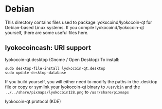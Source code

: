 
Debian
====================
This directory contains files used to package lyokocoind/lyokocoin-qt
for Debian-based Linux systems. If you compile lyokocoind/lyokocoin-qt yourself, there are some useful files here.

## lyokocoincash: URI support ##


lyokocoin-qt.desktop  (Gnome / Open Desktop)
To install:

	sudo desktop-file-install lyokocoin-qt.desktop
	sudo update-desktop-database

If you build yourself, you will either need to modify the paths in
the .desktop file or copy or symlink your lyokocoin-qt binary to `/usr/bin`
and the `../../share/pixmaps/lyokocoin128.png` to `/usr/share/pixmaps`

lyokocoin-qt.protocol (KDE)

